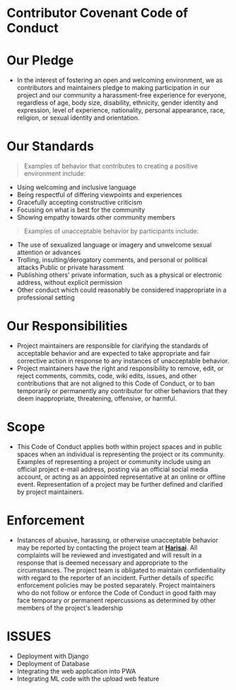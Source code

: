 # **Contributor Covenant Code of Conduct**

# **Our Pledge**
- In the interest of fostering an open and welcoming environment, we as
contributors and maintainers pledge to making participation in our project and
our community a harassment-free experience for everyone, regardless of age, body
size, disability, ethnicity, gender identity and expression, level of experience,
nationality, personal appearance, race, religion, or sexual identity and
orientation.



# **Our Standards**
> Examples of behavior that contributes to creating a positive environment include:

- Using welcoming and inclusive language
- Being respectful of differing viewpoints and experiences
- Gracefully accepting constructive criticism
- Focusing on what is best for the community
- Showing empathy towards other community members

> Examples of unacceptable behavior by participants include:

- The use of sexualized language or imagery and unwelcome sexual attention or
advances
- Trolling, insulting/derogatory comments, and personal or political attacks
Public or private harassment
- Publishing others' private information, such as a physical or electronic
address, without explicit permission
- Other conduct which could reasonably be considered inappropriate in a
professional setting


# **Our Responsibilities**
- Project maintainers are responsible for clarifying the standards of acceptable
behavior and are expected to take appropriate and fair corrective action in
response to any instances of unacceptable behavior.
- Project maintainers have the right and responsibility to remove, edit, or
reject comments, commits, code, wiki edits, issues, and other contributions
that are not aligned to this Code of Conduct, or to ban temporarily or
permanently any contributor for other behaviors that they deem inappropriate,
threatening, offensive, or harmful.

# **Scope**
- This Code of Conduct applies both within project spaces and in public spaces
when an individual is representing the project or its community. Examples of
representing a project or community include using an official project e-mail
address, posting via an official social media account, or acting as an appointed
representative at an online or offline event. Representation of a project may be
further defined and clarified by project maintainers.

# **Enforcement**
- Instances of abusive, harassing, or otherwise unacceptable behavior may be
reported by contacting the project team at [**Harisai**](https://chat.swecha.org/direct/harisai). All
complaints will be reviewed and investigated and will result in a response that
is deemed necessary and appropriate to the circumstances. The project team is
obligated to maintain confidentiality with regard to the reporter of an incident.
Further details of specific enforcement policies may be posted separately.
Project maintainers who do not follow or enforce the Code of Conduct in good
faith may face temporary or permanent repercussions as determined by other
members of the project's leadership

#  **ISSUES** 
- Deployment with Django 
- Deployment of Database
- Integrating the web application into PWA 
- Integrating ML code with the upload web feature